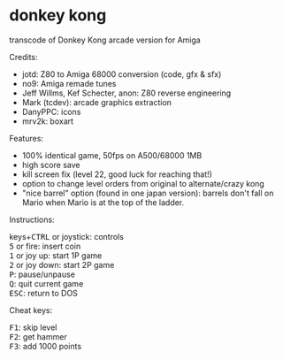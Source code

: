 # donkey kong
transcode of Donkey Kong arcade version for Amiga

Credits:

- jotd: Z80 to Amiga 68000 conversion (code, gfx & sfx)
- no9: Amiga remade tunes
- Jeff Willms, Kef Schecter, anon: Z80 reverse engineering
- Mark (tcdev): arcade graphics extraction
- DanyPPC: icons
- mrv2k: boxart

Features:

- 100% identical game, 50fps on A500/68000 1MB
- high score save
- kill screen fix (level 22, good luck for reaching that!)
- option to change level orders from original to alternate/crazy kong
- "nice barrel" option (found in one japan version): barrels don't fall on
  Mario when Mario is at the top of the ladder.

Instructions:

keys+<kbd>CTRL</kbd> or joystick: controls\
<kbd>5</kbd> or fire: insert coin\
<kbd>1</kbd> or joy up: start 1P game\
<kbd>2</kbd> or joy down: start 2P game\
<kbd>P</kbd>: pause/unpause\
<kbd>Q</kbd>: quit current game\
<kbd>ESC</kbd>: return to DOS

Cheat keys:

<kbd>F1</kbd>: skip level\
<kbd>F2</kbd>: get hammer\
<kbd>F3</kbd>: add 1000 points

